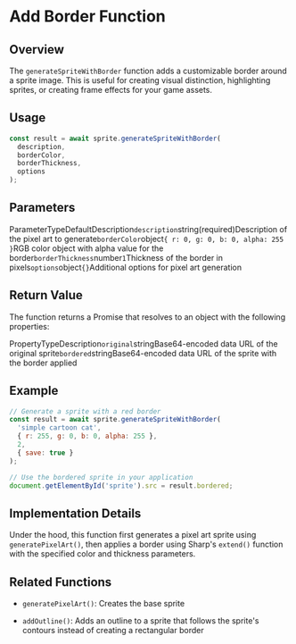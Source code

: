# Add Border Function

## Overview

The `generateSpriteWithBorder` function adds a customizable border around a sprite image. This is useful for creating visual distinction, highlighting sprites, or creating frame effects for your game assets.

## Usage

```javascript
const result = await sprite.generateSpriteWithBorder(
  description,
  borderColor,
  borderThickness,
  options
);
```

## Parameters

ParameterTypeDefaultDescription`description`string(required)Description of the pixel art to generate`borderColor`object`{ r: 0, g: 0, b: 0, alpha: 255 }`RGB color object with alpha value for the border`borderThickness`number`1`Thickness of the border in pixels`options`object`{}`Additional options for pixel art generation

## Return Value

The function returns a Promise that resolves to an object with the following properties:

PropertyTypeDescription`original`stringBase64-encoded data URL of the original sprite`bordered`stringBase64-encoded data URL of the sprite with the border applied

## Example

```javascript
// Generate a sprite with a red border
const result = await sprite.generateSpriteWithBorder(
  'simple cartoon cat',
  { r: 255, g: 0, b: 0, alpha: 255 },
  2,
  { save: true }
);

// Use the bordered sprite in your application
document.getElementById('sprite').src = result.bordered;
```

## Implementation Details

Under the hood, this function first generates a pixel art sprite using `generatePixelArt()`, then applies a border using Sharp's `extend()` function with the specified color and thickness parameters.

## Related Functions

* `generatePixelArt()`: Creates the base sprite

* `addOutline()`: Adds an outline to a sprite that follows the sprite's contours instead of creating a rectangular border
